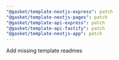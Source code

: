 ```yaml
---
"@gasket/template-nextjs-express": patch
"@gasket/template-nextjs-pages": patch
"@gasket/template-api-express": patch
"@gasket/template-api-fastify": patch
"@gasket/template-nextjs-app": patch
---
```


Add missing template readmes
